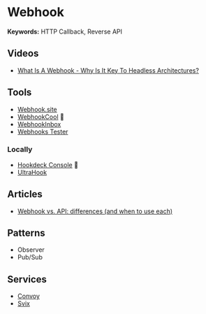 # Webhook

<!--
https://dev.to/ibrarturi/how-to-test-webhooks-on-your-localhost-3b4f
https://docs.github.com/en/webhooks/testing-and-troubleshooting-webhooks/testing-webhooks
https://github.com/probot/smee-client
-->

**Keywords:** HTTP Callback, Reverse API

<!--
API use Polling to get data from the server.
Webhook use Pushing to send data to the server.
-->

## Videos

- [What Is A Webhook - Why Is It Key To Headless Architectures?](https://youtube.com/watch?v=Mfzucn4f9Xk)

## Tools

- [Webhook.site](/webhook.site.md)
- [WebhookCool](https://webhook.cool) 🌟
- [WebhookInbox](http://webhookinbox.com)
- [Webhooks Tester](https://testwebhooks.com)

### Locally

- [Hookdeck Console](/hookdeck.md) 🌟
- [UltraHook](/ultrahook.md)

<!--
https://hostedhooks.com
-->

## Articles

- [Webhook vs. API: differences (and when to use each)](https://zapier.com/blog/webhook-vs-api)

<!--
https://getvero.com/resources/webhooks/
-->

## Patterns

- Observer
- Pub/Sub

## Services

- [Convoy](/convoy.md)
- [Svix](/svix/README.md)
